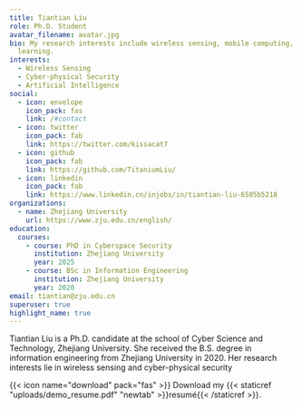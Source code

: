 ```yaml
---
title: Tiantian Liu
role: Ph.D. Student
avatar_filename: avatar.jpg
bio: My research interests include wireless sensing, mobile computing, and deep
  learning.
interests:
  - Wireless Sensing
  - Cyber-physical Security
  - Artificial Intelligence
social:
  - icon: envelope
    icon_pack: fas
    link: /#contact
  - icon: twitter
    icon_pack: fab
    link: https://twitter.com/kissacat7
  - icon: github
    icon_pack: fab
    link: https://github.com/TitaniumLiu/
  - icon: linkedin
    icon_pack: fab
    link: https://www.linkedin.cn/injobs/in/tiantian-liu-6505b5218
organizations:
  - name: Zhejiang University
    url: https://www.zju.edu.cn/english/
education:
  courses:
    - course: PhD in Cyberspace Security
      institution: Zhejiang University
      year: 2025
    - course: BSc in Information Engineering
      institution: Zhejiang University
      year: 2020
email: tiantian@zju.edu.cn
superuser: true
highlight_name: true
---
```


Tiantian Liu is a Ph.D. candidate at the school of
Cyber Science and Technology, Zhejiang University.
She received the B.S. degree in information
engineering from Zhejiang University in 2020.
Her research interests lie in wireless sensing
and cyber-physical security

{{< icon name="download" pack="fas" >}} Download my {{< staticref "uploads/demo_resume.pdf" "newtab" >}}resumé{{< /staticref >}}.

